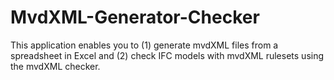 # MvdXML-Generator-Checker
This application enables you to (1) generate mvdXML files from a spreadsheet in Excel and (2) check IFC models with mvdXML rulesets using the mvdXML checker.
